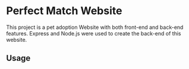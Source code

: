 # Perfect Match Website
This project is a pet adoption Website with both front-end and back-end features. 
Express and Node.js were used to create the back-end of this website.

## Usage




